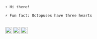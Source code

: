 ```
⚡ Hi there!

⚡ Fun fact: Octopuses have three hearts
```
</br>
<a href="https://twitter.com/djidja8">
  <img align="left" alt="Srdjan's Twitter" width="22px" src="https://cdn.jsdelivr.net/npm/simple-icons@v3/icons/twitter.svg" />
</a>
<a href="https://www.linkedin.com/in/ssrdjan/">
  <img align="left" alt="Srdjan's Linkdein" width="22px" src="https://cdn.jsdelivr.net/npm/simple-icons@v3/icons/linkedin.svg" />
</a>
<a href="https://github.com/srdjan">
  <img align="left" alt="Srdjan's Github" width="22px" src="https://cdn.jsdelivr.net/npm/simple-icons@v3/icons/github.svg" />
</a>

</br></br>

